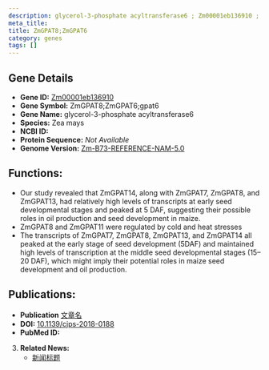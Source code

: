 ```yaml
---
description: glycerol-3-phosphate acyltransferase6 ; Zm00001eb136910 ; Zea mays
meta_title:
title: ZmGPAT8;ZmGPAT6
category: genes
tags: []
---
```


## Gene Details
- **Gene ID:**	[Zm00001eb136910](https://www.maizegdb.org/gene_center/gene/Zm00001eb136910)
- **Gene Symbol:** ZmGPAT8;ZmGPAT6;gpat6
- **Gene Name:** glycerol-3-phosphate acyltransferase6
- **Species:** Zea mays
- **NCBI ID:** [  ]()
- **Protein Sequence:** *Not Available*
- **Genome Version:** [Zm-B73-REFERENCE-NAM-5.0](https://www.maizegdb.org/genome/assembly/Zm-B73-REFERENCE-NAM-5.0)

## Functions:
   - Our study revealed that ZmGPAT14, along with ZmGPAT7, ZmGPAT8, and ZmGPAT13, had relatively high levels of transcripts at early seed developmental stages and peaked at 5 DAF, suggesting their possible roles in oil production and seed development in maize.
   - ZmGPAT8 and ZmGPAT11 were regulated by cold and heat stresses
   - The transcripts of ZmGPAT7, ZmGPAT8, ZmGPAT13, and ZmGPAT14 all peaked at the early stage of seed development (5DAF) and maintained high levels of transcription at the middle seed developmental stages (15–20 DAF), which might imply their potential roles in maize seed development and oil production.

## Publications:
   - **Publication** [文章名](https://cdnsciencepub.com/doi/10.1139/cjps-2018-0188)
   - **DOI:** [10.1139/cjps-2018-0188](https://cdnsciencepub.com/doi/10.1139/cjps-2018-0188)
   - **PubMed ID:** [](https://pubmed.ncbi.nlm.nih.gov//)

3. **Related News:**
   - [新闻标题]()
